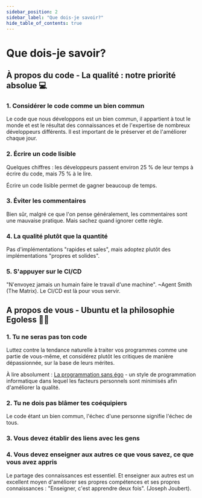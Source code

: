 ```yaml
---
sidebar_position: 2
sidebar_label: "Que dois-je savoir?"
hide_table_of_contents: true
---
```


# Que dois-je savoir?

## À propos du code - La qualité : notre priorité absolue 💻

### 1. Considérer le code comme un bien commun

Le code que nous développons est un bien commun, il appartient à tout le monde et est le résultat des connaissances et de l'expertise de nombreux développeurs différents. Il est important de le préserver et de l'améliorer chaque jour.

### 2. Écrire un code lisible

Quelques chiffres : les développeurs passent environ 25 % de leur temps à écrire du code, mais 75 % à le lire.

Écrire un code lisible permet de gagner beaucoup de temps.

### 3. Éviter les commentaires

Bien sûr, malgré ce que l'on pense généralement, les commentaires sont une mauvaise pratique. Mais sachez quand ignorer cette règle.

### 4. La qualité plutôt que la quantité

Pas d'implémentations "rapides et sales", mais adoptez plutôt des implémentations "propres et solides".

### 5. S'appuyer sur le CI/CD

"N'envoyez jamais un humain faire le travail d'une machine". ~Agent Smith (The Matrix). Le CI/CD est là pour vous servir.

## A propos de vous - Ubuntu et la philosophie Egoless 🧑‍💻

### 1. Tu ne seras pas ton code

Luttez contre la tendance naturelle à traiter vos programmes comme une partie de vous-même, et considérez plutôt les critiques de manière dépassionnée, sur la base de leurs mérites.

À lire absolument : [La programmation sans égo](https://blog.codinghorror.com/the-ten-commandments-of-egoless-programming/) - un style de programmation informatique dans lequel les facteurs personnels sont minimisés afin d'améliorer la qualité.

### 2. Tu ne dois pas blâmer tes coéquipiers

Le code étant un bien commun, l'échec d'une personne signifie l'échec de tous.

### 3. Vous devez établir des liens avec les gens

### 4. Vous devez enseigner aux autres ce que vous savez, ce que vous avez appris

Le partage des connaissances est essentiel. Et enseigner aux autres est un excellent moyen d'améliorer ses propres compétences et ses propres connaissances : "Enseigner, c'est apprendre deux fois". (Joseph Joubert).

